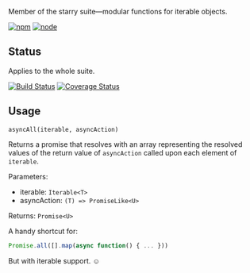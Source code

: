 Member of the starry suite—modular functions for iterable objects.

[![npm](https://img.shields.io/npm/v/starry.async-all.svg?style=flat-square)](https://www.npmjs.com/package/starry.async-all) [![node](https://img.shields.io/node/v/starry.async-all.svg?style=flat-square)](https://nodejs.org/en/download/)

## Status

Applies to the whole suite.

[![Build Status](https://img.shields.io/travis/seangenabe/starry.svg?style=flat-square)](https://travis-ci.org/seangenabe/starry) [![Coverage Status](https://img.shields.io/coveralls/seangenabe/starry.svg?style=flat-square)](https://coveralls.io/github/seangenabe/starry)

## Usage

`asyncAll(iterable, asyncAction)`

Returns a promise that resolves with an array representing the resolved values of the return value of `asyncAction` called upon each element of `iterable`.

Parameters:
* iterable: `Iterable<T>`
* asyncAction: `(T) => PromiseLike<U>`

Returns: `Promise<U>`

A handy shortcut for:
```javascript
Promise.all([].map(async function() { ... }))
```

But with iterable support. ☺

